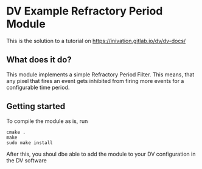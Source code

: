 # DV Example Refractory Period Module

This is the solution to a tutorial on https://inivation.gitlab.io/dv/dv-docs/


## What does it do?
This module implements a simple Refractory Period Filter. This means, that any pixel that fires an event gets inhibited from firing more events for a configurable time period.

## Getting started

To compile the module as is, run

```
cmake .
make
sudo make install
```

After this, you shoul dbe able to add the module to your DV configuration in the DV software
